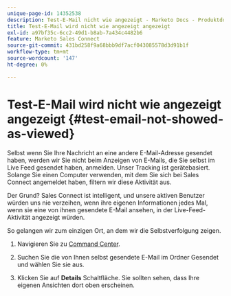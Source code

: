 ```yaml
---
unique-page-id: 14352538
description: Test-E-Mail nicht wie angezeigt - Marketo Docs - Produktdokumentation
title: Test-E-Mail wird nicht wie angezeigt angezeigt
exl-id: a97bf35c-6cc2-49d1-b8ab-7a434c4482b6
feature: Marketo Sales Connect
source-git-commit: 431bd258f9a68bbb9df7acf043085578d3d91b1f
workflow-type: tm+mt
source-wordcount: '147'
ht-degree: 0%

---
```


# Test-E-Mail wird nicht wie angezeigt angezeigt {#test-email-not-showed-as-viewed}

Selbst wenn Sie Ihre Nachricht an eine andere E-Mail-Adresse gesendet haben, werden wir Sie nicht beim Anzeigen von E-Mails, die Sie selbst im Live Feed gesendet haben, anmelden. Unser Tracking ist gerätebasiert. Solange Sie einen Computer verwenden, mit dem Sie sich bei Sales Connect angemeldet haben, filtern wir diese Aktivität aus.

Der Grund? Sales Connect ist intelligent, und unsere aktiven Benutzer würden uns nie verzeihen, wenn ihre eigenen Informationen jedes Mal, wenn sie eine von ihnen gesendete E-Mail ansehen, in der Live-Feed-Aktivität angezeigt würden.

So gelangen wir zum einzigen Ort, an dem wir die Selbstverfolgung zeigen.

1. Navigieren Sie zu [Command Center](https://toutapp.com/).

1. Suchen Sie die von Ihnen selbst gesendete E-Mail im Ordner Gesendet und wählen Sie sie aus.

1. Klicken Sie auf **Details** Schaltfläche. Sie sollten sehen, dass Ihre eigenen Ansichten dort oben erscheinen.
